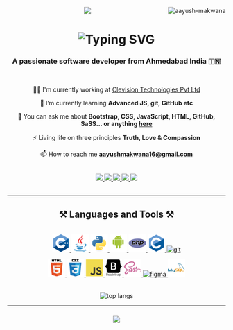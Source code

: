 <img
  align="right"
  src="https://komarev.com/ghpvc/?username=aayush-makwana&label=Visitors&color=0e75b6&style=flat" alt="aayush-makwana"
/>
<div id="header" align="center">
  <img src="https://media.giphy.com/media/M9gbBd9nbDrOTu1Mqx/giphy.gif" width="100"/>
</div>
<h1 align="center">
  <img
    src="https://readme-typing-svg.demolab.com?font=Righteous&size=35&center=true&vCenter=true&width=500&height=70&duration=4000&lines=Hello+There!+%F0%9F%91%8B;I'm+Aayush+Makwana!" alt="Typing SVG"
  />
</h1>

<h3 align="center">A passionate software developer from Ahmedabad India 🇮🇳</h3>

<br />

<div align="center">

👨‍💻 I'm currently working at [Clevision Technologies Pvt Ltd](http://clevision.net/)

🌱 I’m currently learning **Advanced JS, git, GitHub etc**

💬 You can ask me about **Bootstrap, CSS, JavaScript, HTML, GitHub, SaSS... or anything [here](https://github.com/aayush-makwana/aayush-makwana/issues)**

⚡ Living life on three principles **Truth, Love & Compassion**

📫 How to reach me **aayushmakwana16@gmail.com**

 </div>
<br/>
<div align="center">
  <a href="mailto:aayushmakwana16@gmail.com">
    <img
      src="https://img.shields.io/badge/Gmail-333333?style=for-the-badge&logo=gmail&logoColor=red"
    />
  </a>
  <a href="https://www.linkedin.com/in/aayushmakwana16/">
    <img
      src="https://img.shields.io/badge/LinkedIn-0077B5?style=for-the-badge&logo=linkedin&logoColor=white"
    />
  </a>
  <a href="https://www.instagram.com/aayush_makwana16/">
    <img
      src="https://img.shields.io/badge/Instagram-9531ff?style=for-the-badge&logo=instagram&logoColor=white"
    />
  </a>
    <a href="https://www.facebook.com/shivam.upadhyay.94009841">
    <img
      src="https://img.shields.io/badge/Facebook-4267B2?style=for-the-badge&logo=facebook&logoColor=white"
    />
  </a>
  <a href="https://www.youtube.com/@tutorialsbyfreak">
    <img
      src="https://img.shields.io/badge/YouTube-ff2f2f?style=for-the-badge&logo=youtube&logoColor=white"
    />
  </a>
</div>
<br />
<hr/>


<h2 align="center">⚒️ Languages and Tools ⚒️</h2>
<br />
<div align="center">
  <a href="https://www.w3schools.com/cpp/" target="_blank" rel="noreferrer"> <img src="https://raw.githubusercontent.com/devicons/devicon/master/icons/cplusplus/cplusplus-original.svg" alt="cplusplus" width="40" height="40"/> </a>
  <a href="https://www.java.com" target="_blank" rel="noreferrer"> <img src="https://raw.githubusercontent.com/devicons/devicon/master/icons/java/java-original.svg" alt="java" width="40" height="40"/> </a>
  <a href="https://www.python.org" target="_blank" rel="noreferrer"> <img src="https://raw.githubusercontent.com/devicons/devicon/master/icons/python/python-original.svg" alt="python" width="40" height="40"/> </a>
  <a href="https://developer.android.com" target="_blank" rel="noreferrer"> <img src="https://raw.githubusercontent.com/devicons/devicon/master/icons/android/android-original-wordmark.svg" alt="android" width="40" height="40"/> </a> 
  <a href="https://www.php.net" target="_blank" rel="noreferrer"> <img src="https://raw.githubusercontent.com/devicons/devicon/master/icons/php/php-original.svg" alt="php" width="40" height="40"/> </a>
  <a href="https://www.cprogramming.com/" target="_blank" rel="noreferrer"> <img src="https://raw.githubusercontent.com/devicons/devicon/master/icons/c/c-original.svg" alt="c" width="40" height="40"/> </a>
  <a href="https://git-scm.com/" target="_blank" rel="noreferrer"> <img src="https://www.vectorlogo.zone/logos/git-scm/git-scm-icon.svg" alt="git" width="40" height="40"/> </a>
  
  <a href="https://www.w3.org/html/" target="_blank" rel="noreferrer"> <img src="https://raw.githubusercontent.com/devicons/devicon/master/icons/html5/html5-original-wordmark.svg" alt="html5" width="40" height="40"/> </a>
  <a href="https://www.w3schools.com/css/" target="_blank" rel="noreferrer"> <img src="https://raw.githubusercontent.com/devicons/devicon/master/icons/css3/css3-original-wordmark.svg" alt="css3" width="40" height="40"/> </a>
  <a href="https://developer.mozilla.org/en-US/docs/Web/JavaScript" target="_blank" rel="noreferrer"> <img src="https://raw.githubusercontent.com/devicons/devicon/master/icons/javascript/javascript-original.svg" alt="javascript" width="40" height="40"/> </a>
  <a href="https://getbootstrap.com" target="_blank" rel="noreferrer"> <img src="https://raw.githubusercontent.com/devicons/devicon/master/icons/bootstrap/bootstrap-plain-wordmark.svg" alt="bootstrap" width="40" height="40"/> </a> 
  <a href="https://sass-lang.com" target="_blank" rel="noreferrer"> <img src="https://raw.githubusercontent.com/devicons/devicon/master/icons/sass/sass-original.svg" alt="sass" width="40" height="40"/> </a>
  <a href="https://www.figma.com/" target="_blank" rel="noreferrer"> <img src="https://www.vectorlogo.zone/logos/figma/figma-icon.svg" alt="figma" width="40" height="40"/> </a>
  <a href="https://www.mysql.com/" target="_blank" rel="noreferrer"> <img src="https://raw.githubusercontent.com/devicons/devicon/master/icons/mysql/mysql-original-wordmark.svg" alt="mysql" width="40" height="40"/> </a>
</div>

<br />

<div align="center">
  <img width=400 align="center" src="https://github-readme-stats-shvm-09.vercel.app/api/top-langs/?username=aayush-makwana&langs_count=8&layout=compact&theme=react&border_radius=10&size_weight=0.5&count_weight=0.5" alt="top langs" />
</div>

<hr/>

<h3 align="center">
    <img src="https://readme-typing-svg.herokuapp.com/?font=Righteous&size=25&center=true&vCenter=true&width=500&height=70&duration=4000&lines=Thanks+for+visiting!+✌️;+Shoot+me+a+message+on+Linkedin+or+Mail!;I'm+always+down+to+collab+:)">
</h3>

